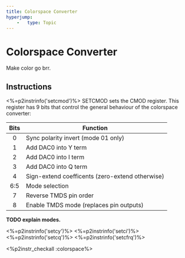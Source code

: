 ```yaml
---
title: Colorspace Converter
hyperjump:
    -   type: Topic
---
```

# Colorspace Converter

Make color go brr.

## Instructions

<%=p2instrinfo('setcmod')%>
SETCMOD sets the CMOD register. This register has 9 bits that control the general behaviour of the colorspace converter:

|Bits |Function                 |
|:---:|-------------------------|
|0    |Sync polarity invert (mode 01 only)|
|1    |Add DAC0 into Y term     |
|2    |Add DAC0 into I term     |
|3    |Add DAC0 into Q term     |
|4    |Sign-extend coefficents (zero-extend otherwise)  |
|6:5  |Mode selection           |
|7    |Reverse TMDS pin order   |
|8    |Enable TMDS mode (replaces pin outputs)|

**TODO explain modes.**


<%=p2instrinfo('setcy')%>
<%=p2instrinfo('setci')%>
<%=p2instrinfo('setcq')%>
<%=p2instrinfo('setcfrq')%>

<%p2instr_checkall :colorspace%>